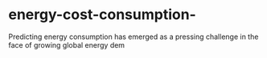 # energy-cost-consumption-
Predicting energy consumption has emerged as a pressing challenge in the face of growing global energy dem
